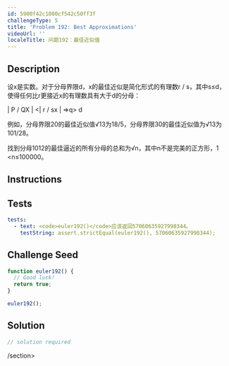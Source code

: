 ```yaml
---
id: 5900f42c1000cf542c50ff3f
challengeType: 5
title: 'Problem 192: Best Approximations'
videoUrl: ''
localeTitle: 问题192：最佳近似值
---
```


## Description
<section id="description">设x是实数。对于分母界限d，x的最佳近似是简化形式的有理数r / s，其中s≤d，使得任何比r更接近x的有理数具有大于d的分母： <p> | P / QX | &lt;| r / sx | ⇒q&gt; d </p><p>例如，分母界限20的最佳近似值√13为18/5，分母界限30的最佳近似值为√13为101/28。 </p><p>找到分母1012的最佳逼近的所有分母的总和为√n，其中n不是完美的正方形，1 &lt;n≤100000。 </p></section>

## Instructions
<section id="instructions">
</section>

## Tests
<section id='tests'>

```yml
tests:
  - text: <code>euler192()</code>应该返回57060635927998344。
    testString: assert.strictEqual(euler192(), 57060635927998344);

```

</section>

## Challenge Seed
<section id='challengeSeed'>

<div id='js-seed'>

```js
function euler192() {
  // Good luck!
  return true;
}

euler192();

```

</div>



</section>

## Solution
<section id='solution'>

```js
// solution required
```

/section>
